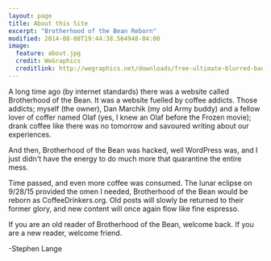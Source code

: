 ```yaml
---
layout: page
title: About this Site
excerpt: "Brotherhood of the Bean Reborn"
modified: 2014-08-08T19:44:38.564948-04:00
image:
  feature: about.jpg
  credit: WeGraphics
  creditlink: http://wegraphics.net/downloads/free-ultimate-blurred-background-pack/
---
```

A long time ago (by internet standards) there was a website called Brotherhood of the Bean.  It was a website fuelled by coffee addicts.  Those addicts; myself (the owner), Dan Marchik (my old Army buddy) and a fellow lover of coffer named Olaf (yes, I knew an Olaf before the Frozen movie); drank coffee like there was no tomorrow and savoured writing about our experiences. 

And then, Brotherhood of the Bean was hacked, well WordPress was, and I just didn't have the energy to do much more that quarantine the entire mess.

Time passed, and even more coffee was consumed.  The lunar eclipse on 9/28/15 provided the omen I needed, Brotherhood of the Bean would be reborn as CoffeeDrinkers.org.  Old posts will slowly be returned to their former glory, and new content will once again flow like fine espresso.

If you are an old reader of Brotherhood of the Bean, welcome back.  If you are a new reader, welcome friend.

-Stephen Lange
